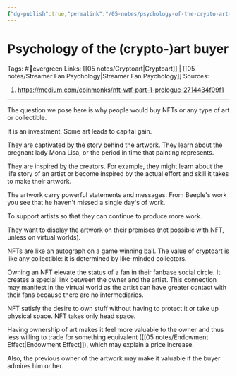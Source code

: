 ```yaml
---
{"dg-publish":true,"permalink":"/05-notes/psychology-of-the-crypto-art-buyer/","dgHomeLink":true,"dgPassFrontmatter":false}
---
```



# Psychology of the (crypto-)art buyer
Tags: #🌲evergreen 
Links: [[05 notes/Cryptoart|Cryptoart]] | [[05 notes/Streamer Fan Psychology|Streamer Fan Psychology]]
Sources: 
1. https://medium.com/coinmonks/nft-wtf-part-1-prologue-2714434f09f1
---
The question we pose here is why people would buy NFTs or any type of art or collectible.

It is an investment. Some art leads to capital gain.

They are captivated by the story behind the artwork. They learn about the pregnant lady Mona Lisa, or the period in time that painting represents.

They are inspired by the creators. For example, they might learn about the life story of an artist or become inspired by the actual effort and skill it takes to make their artwork.

The artwork carry powerful statements and messages. From Beeple's work you see that he haven't missed a single day's of work.

To support artists so that they can continue to produce more work.

They want to display the artwork on their premises (not possible with NFT, unless on virtual worlds).

NFTs are like an autograph on a game winning ball. The value of cryptoart is like any collectible: it is determined by like-minded collectors.

Owning an NFT elevate the status of a fan in their fanbase social circle. It creates a special link between the owner and the artist. This connection may manifest in the virtual world as the artist can have greater contact with their fans because there are no intermediaries.

NFT satisfy the desire to own stuff without having to protect it or take up physical space. NFT takes only head space.

Having ownership of art makes it feel more valuable to the owner and thus less willing to trade for something equivalent ([[05 notes/Endowment Effect|Endowment Effect]]), which may explain a price increase.

Also, the previous owner of the artwork may make it valuable if the buyer admires him or her.